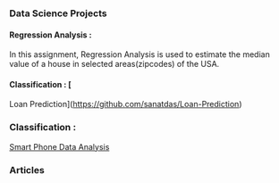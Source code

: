### Data Science Projects

#### Regression Analysis : 
In this assignment, Regression Analysis is used to estimate the median value of a house in selected areas(zipcodes) of the USA. 

#### Classification : [
Loan Prediction](https://github.com/sanatdas/Loan-Prediction)

### Classification : 
[Smart Phone Data Analysis ](https://github.com/sanatdas/Loan-Prediction)




### Articles
